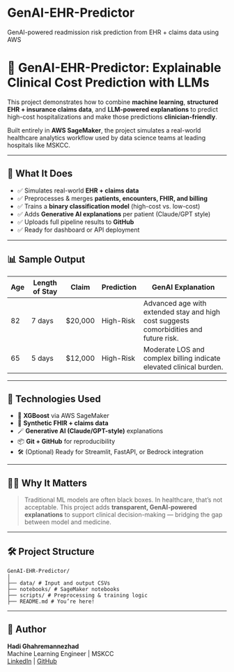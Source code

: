# GenAI-EHR-Predictor
GenAI-powered readmission risk prediction from EHR + claims data using AWS

# 🧠 GenAI-EHR-Predictor: Explainable Clinical Cost Prediction with LLMs

This project demonstrates how to combine **machine learning**, **structured EHR + insurance claims data**, and **LLM-powered explanations** to predict high-cost hospitalizations and make those predictions **clinician-friendly**.

Built entirely in **AWS SageMaker**, the project simulates a real-world healthcare analytics workflow used by data science teams at leading hospitals like MSKCC.

---

## 🚀 What It Does

- ✅ Simulates real-world **EHR + claims data**
- ✅ Preprocesses & merges **patients, encounters, FHIR, and billing**
- ✅ Trains a **binary classification model** (high-cost vs. low-cost)
- ✅ Adds **Generative AI explanations** per patient (Claude/GPT style)
- ✅ Uploads full pipeline results to **GitHub**
- ✅ Ready for dashboard or API deployment

---

## 📊 Sample Output

| Age | Length of Stay | Claim | Prediction | GenAI Explanation |
|-----|----------------|--------|-------------|-------------------|
| 82  | 7 days         | $20,000 | High-Risk | Advanced age with extended stay and high cost suggests comorbidities and future risk. |
| 65  | 5 days         | $12,000 | High-Risk | Moderate LOS and complex billing indicate elevated clinical burden. |

---

## 🧠 Technologies Used

- 🧮 **XGBoost** via AWS SageMaker
- 🧾 **Synthetic FHIR + claims data**
- 🪄 **Generative AI (Claude/GPT-style)** explanations
- 📦 **Git + GitHub** for reproducibility
- 🛠️ (Optional) Ready for Streamlit, FastAPI, or Bedrock integration

---

## 🧑‍⚕️ Why It Matters

> Traditional ML models are often black boxes. In healthcare, that’s not acceptable. This project adds **transparent, GenAI-powered explanations** to support clinical decision-making — bridging the gap between model and medicine.

---

## 🛠️ Project Structure

```
GenAI-EHR-Predictor/
│
├── data/ # Input and output CSVs
├── notebooks/ # SageMaker notebooks
├── scripts/ # Preprocessing & training logic
├── README.md # You’re here!
```


---

## 🙋 Author

**Hadi Ghahremannezhad**  
Machine Learning Engineer | MSKCC  
[LinkedIn](https://www.linkedin.com/in/hg20) | [GitHub](https://github.com/hadign20)

